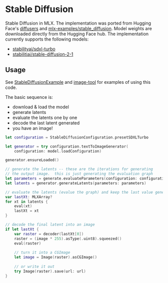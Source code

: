 #  Stable Diffusion

Stable Diffusion in MLX. The implementation was ported from Hugging Face's
[diffusers](https://huggingface.co/docs/diffusers/index) and 
[mlx-examples/stable_diffusion](https://github.com/ml-explore/mlx-examples/tree/main/stable_diffusion).
Model weights are downloaded directly from the Hugging Face hub. The implementation currently
supports the following models:

- [stabilityai/sdxl-turbo](https://huggingface.co/stabilityai/sdxl-turbo)
- [stabilitiai/stable-diffusion-2-1](https://huggingface.co/stabilityai/stable-diffusion-2-1)

## Usage

See [StableDiffusionExample](../../Applications/StableDiffusionExample) and
[image-tool](../../Tools/image-tool) for examples of using this code.

The basic sequence is:

- download & load the model
- generate latents
- evaluate the latents one by one
- decode the last latent generated
- you have an image!

```swift
let configuration = StableDiffusionConfiguration.presetSDXLTurbo

let generator = try configuration.textToImageGenerator(
    configuration: model.loadConfiguration)

generator.ensureLoaded()

// generate the latents -- these are the iterations for generating
// the output image.  this is just generating the evaluation graph
let parameters = generate.evaluateParameters(configuration: configuration)
let latents = generator.generateLatents(parameters: parameters)

// evaluate the latents (evalue the graph) and keep the last value generated
var lastXt: MLXArray?
for xt in latents {
    eval(xt)
    lastXt = xt
}

// decode the final latent into an image
if let lastXt {
    var raster = decoder(lastXt[0])
    raster = (image * 255).asType(.uint8).squeezed()
    eval(raster)
    
    // turn it into a CGImage
    let image = Image(raster).asCGImage()
    
    // or write it out
    try Image(raster).save(url: url)
}
```
